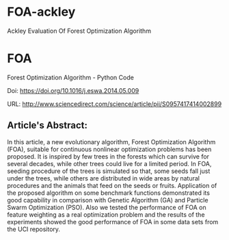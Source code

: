 # FOA-ackley
Ackley Evaluation Of Forest Optimization Algorithm 

# FOA
Forest Optimization Algorithm - Python Code

Doi: https://doi.org/10.1016/j.eswa.2014.05.009

URL: http://www.sciencedirect.com/science/article/pii/S0957417414002899



## Article's Abstract:
  In this article, a new evolutionary algorithm, Forest Optimization Algorithm (FOA), suitable for continuous nonlinear optimization problems has been proposed. It is inspired by few trees in the forests which can survive for several decades, while other trees could live for a limited period. In FOA, seeding procedure of the trees is simulated so that, some seeds fall just under the trees, while others are distributed in wide areas by natural procedures and the animals that feed on the seeds or fruits. Application of the proposed algorithm on some benchmark functions demonstrated its good capability in comparison with Genetic Algorithm (GA) and Particle Swarm Optimization (PSO). Also we tested the performance of FOA on feature weighting as a real optimization problem and the results of the experiments showed the good performance of FOA in some data sets from the UCI repository.
